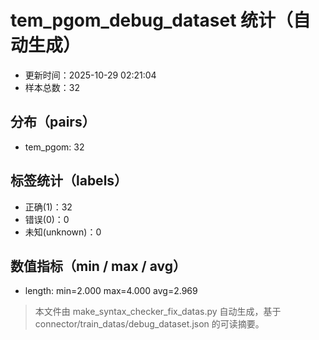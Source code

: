 # tem_pgom_debug_dataset 统计（自动生成）

- 更新时间：2025-10-29 02:21:04
- 样本总数：32

## 分布（pairs）
- tem_pgom: 32

## 标签统计（labels）
- 正确(1)：32
- 错误(0)：0
- 未知(unknown)：0

## 数值指标（min / max / avg）
- length: min=2.000 max=4.000 avg=2.969

> 本文件由 make_syntax_checker_fix_datas.py 自动生成，基于 connector/train_datas/debug_dataset.json 的可读摘要。
